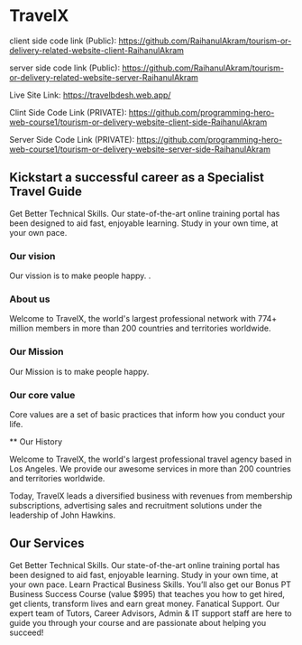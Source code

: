# TravelX

client side code link (Public): https://github.com/RaihanulAkram/tourism-or-delivery-related-website-client-RaihanulAkram

server side code link (Public): https://github.com/RaihanulAkram/tourism-or-delivery-related-website-server-RaihanulAkram

Live Site Link:  https://travelbdesh.web.app/




Clint Side Code Link (PRIVATE):  https://github.com/programming-hero-web-course1/tourism-or-delivery-website-client-side-RaihanulAkram

Server Side Code Link (PRIVATE):  https://github.com/programming-hero-web-course1/tourism-or-delivery-website-server-side-RaihanulAkram


## Kickstart a successful  career as a Specialist Travel Guide

Get Better Technical Skills. Our state-of-the-art online training portal has been designed to aid fast, enjoyable learning. Study in your own time, at your own pace. 

### Our vision

Our vission is to make people happy.
.

### About us

Welcome to TravelX, the world's largest professional network with 774+ million members in more than 200 countries and territories worldwide.


### Our Mission

Our Mission is to make people happy.


### Our core value

Core values are a set of basic practices that inform how you conduct your life.



** Our History

Welcome to TravelX, the world's largest professional travel agency based in Los Angeles. We provide our awesome services in more than 200 countries and territories worldwide.

Today, TravelX leads a diversified business with revenues from membership subscriptions, advertising sales and recruitment solutions under the leadership of John Hawkins.


## Our Services

Get Better Technical Skills. Our state-of-the-art online training portal has been designed to aid fast, enjoyable learning. Study in your own time, at your own pace.
Learn Practical Business Skills. You’ll also get our Bonus PT Business Success Course (value $995) that teaches you how to get hired, get clients, transform lives and earn great money.
Fanatical Support. Our expert team of Tutors, Career Advisors, Admin & IT support staff are here to guide you through your course and are passionate about helping you succeed!
